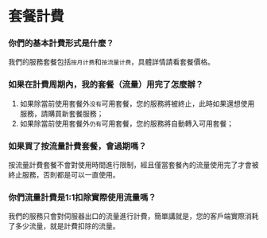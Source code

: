 # 套餐計費

### 你們的基本計費形式是什麼？

我們的服務套餐包括`按月计费`和`按流量计费`，具體詳情請看套餐價格。

### 如果在計費周期內，我的套餐（流量）用完了怎麼辦？

1. 如果除當前使用套餐外`没有`可用套餐，您的服務將被終止，此時如果還想使用服務，請購買新套餐服務；
2. 如果除當前使用套餐外`仍有`可用套餐，您的服務將自動轉入可用套餐；

### 如果買了按流量計費套餐，會過期嗎？

按流量計費套餐不會對使用時間進行限制，經且僅當套餐內的流量使用完了才會被終止服務，否則都是可以一直使用。

### 你們流量計費是1:1扣除實際使用流量嗎？

我們的服務只會對伺服器出口的流量進行計費，簡單講就是，您的客戶端實際消耗了多少流量，就是計費扣除的流量。

